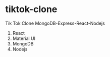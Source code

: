 # tiktok-clone
Tik Tok Clone MongoDB-Express-React-Nodejs

1) React
2) Material UI
3) MongoDB
4) Nodejs
